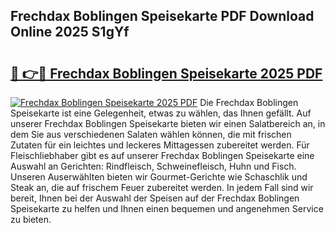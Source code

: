 ## Frechdax Boblingen Speisekarte PDF Download Online 2025 S1gYf

# <h2><a href="http://gc97eoo.nevu.top/?p=Frechdax+Boblingen+Speisekarte">🔗 👉🔴 Frechdax Boblingen Speisekarte 2025 PDF</a></h2>

[![Frechdax Boblingen Speisekarte 2025 PDF](https://i.imgur.com/dBaPXMq.png)](http://gc97eoo.nevu.top/?p=Frechdax+Boblingen+Speisekarte)
Die Frechdax Boblingen Speisekarte ist eine Gelegenheit, etwas zu wählen, das Ihnen gefällt. Auf unserer Frechdax Boblingen Speisekarte bieten wir einen Salatbereich an, in dem Sie aus verschiedenen Salaten wählen können, die mit frischen Zutaten für ein leichtes und leckeres Mittagessen zubereitet werden. Für Fleischliebhaber gibt es auf unserer Frechdax Boblingen Speisekarte eine Auswahl an Gerichten: Rindfleisch, Schweinefleisch, Huhn und Fisch. Unseren Auserwählten bieten wir Gourmet-Gerichte wie Schaschlik und Steak an, die auf frischem Feuer zubereitet werden. In jedem Fall sind wir bereit, Ihnen bei der Auswahl der Speisen auf der Frechdax Boblingen Speisekarte zu helfen und Ihnen einen bequemen und angenehmen Service zu bieten.
